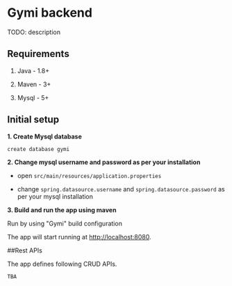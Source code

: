 # Gymi backend

TODO: description

## Requirements

1. Java - 1.8+

2. Maven - 3+

3. Mysql - 5+


## Initial setup

**1. Create Mysql database**
```bash
create database gymi
```

**2. Change mysql username and password as per your installation**

+ open `src/main/resources/application.properties`

+ change `spring.datasource.username` and `spring.datasource.password` as per your mysql installation

**3. Build and run the app using maven**

Run by using "Gymi" build configuration

The app will start running at <http://localhost:8080>.

##Rest APIs

The app defines following CRUD APIs.

    TBA


